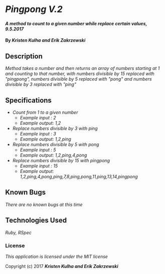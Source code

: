 # _Pingpong V.2_

#### _A method to count to a given number while replace certain values, 9.5.2017_

#### By _**Kristen Kulha and Erik Zakrzewski**_

## Description

_Method takes a number and then returns an array of numbers starting at 1 and counting to that number, with numbers divisible by 15 replaced with "pingpong", numbers divisible by 5 replaced with "pong" and numbers divisible by 3 replaced with "ping"_

## Specifications
* _Count from 1 to a given number_  
  * _Example input : 2_
  * _Example output: 1,2_
* _Replace numbers divisible by 3 with ping_  
  * _Example input : 3_
  * _Example output: 1,2,ping_
* _Replace numbers divisible by 5 with pong_  
  * _Example input : 5_
  * _Example output: 1,2,ping,4,pong_
* _Replace numbers divisible by 15 with pingpong_  
  * _Example input : 15_
  * _Example output: 1,2,ping,4,pong,ping,7,8,ping,pong,11,ping,13,14,pingpong_

## Known Bugs

_There are no known bugs at this time_

## Technologies Used

_Ruby, RSpec_

### License

*This application is licensed under the MIT license*

Copyright (c) 2017 **_Kristen Kulha and Erik Zakrzewski_**
